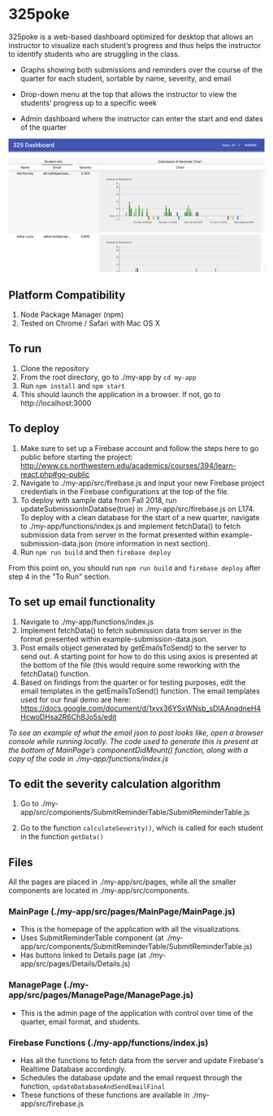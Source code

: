 # 325poke

325poke is a web-based dashboard optimized for desktop that allows an instructor to visualize each student’s progress and thus helps the instructor to identify students who are struggling in the class.

* Graphs showing both submissions and reminders over the course of the quarter for each student, sortable by name, severity, and email

* Drop-down menu at the top that allows the instructor to view the students’ progress up to a specific week

* Admin dashboard where the instructor can enter the start and end dates of the quarter

![Dashboard Screenshot](my-app/325DashboardScreenshot.png)

## Platform Compatibility
1. Node Package Manager (npm)
2. Tested on Chrome / Safari with Mac OS X

## To run
1. Clone the repository
2. From the root directory, go to ./my-app by `cd my-app`
3. Run `npm install` and `npm start`
4. This should launch the application in a browser. If not, go to http://localhost:3000

## To deploy
1. Make sure to set up a Firebase account and follow the steps here to go public before starting the project: http://www.cs.northwestern.edu/academics/courses/394/learn-react.php#go-public
2. Navigate to ./my-app/src/firebase.js and input your new Firebase project credentials in the Firebase configurations at the top of the file.
3. To deploy with sample data from Fall 2018, run updateSubmissionInDatabse(true) in ./my-app/src/firebase.js on L174. To deploy with a clean database for the start of a new quarter, navigate to ./my-app/functions/index.js and implement fetchData() to fetch submission data from server in the format presented within example-submission-data.json (more information in next section).
4. Run `npm run build` and then `firebase deploy`

From this point on, you should run `npm run build` and `firebase deploy` after step 4 in the "To Run" section.

## To set up email functionality
1. Navigate to ./my-app/functions/index.js
2. Implement fetchData() to fetch submission data from server in the format presented within example-submission-data.json.
3. Post emails object generated by getEmailsToSend() to the server to send out. A starting point for how to do this using axios is presented at the bottom of the file (this would require some reworking with the fetchData() function.
4. Based on findings from the quarter or for testing purposes, edit the email templates in the getEmailsToSend() function. The email templates used for our final demo are here: https://docs.google.com/document/d/1xvx36YSxWNsb_sDlAAnqdneH4HcwoDHsa2R6Ch8Jo5s/edit

*To see an example of what the email json to post looks like, open a browser console while running locally. The code used to generate this is present at the bottom of MainPage’s componentDidMount() function, along with a copy of the code in ./my-app/functions/index.js*

## To edit the severity calculation algorithm
1. Go to ./my-app/src/components/SubmitReminderTable/SubmitReminderTable.js

2. Go to the function `calculateSeverity()`, which is called for each student in the function `getData()`

## Files
All the pages are placed in ./my-app/src/pages, while all the smaller components are located in ./my-app/src/components. 
### MainPage (./my-app/src/pages/MainPage/MainPage.js)
- This is the homepage of the application with all the visualizations.
- Uses SubmitReminderTable component (at ./my-app/src/components/SubmitReminderTable/SubmitReminderTable.js)
- Has buttons linked to Details page (at ./my-app/src/pages/Details/Details.js) 
### ManagePage (./my-app/src/pages/ManagePage/ManagePage.js)
- This is the admin page of the application with control over time of the quarter, email format, and students. 

### Firebase Functions (./my-app/functions/index.js)
- Has all the functions to fetch data from the server and update Firebase's Realtime Database accordingly. 
- Schedules the database update and the email request through the function, `updateDatabaseAndSendEmailFinal`
- These functions of these functions are available in ./my-app/src/firebase.js
